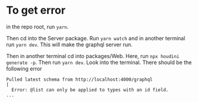 # To get error

in the repo root, run `yarn`.

Then cd into the Server package. Run `yarn watch` and in another terminal run `yarn dev`. This will make the graphql server run.

Then in another terminal cd into packages/Web. Here, run `npx houdini generate -p`. Then run `yarn dev`. Look into the terminal. There should be the following error

```
Pulled latest schema from http://localhost:4000/graphql
[
  Error: @list can only be applied to types with an id field.
...
```
